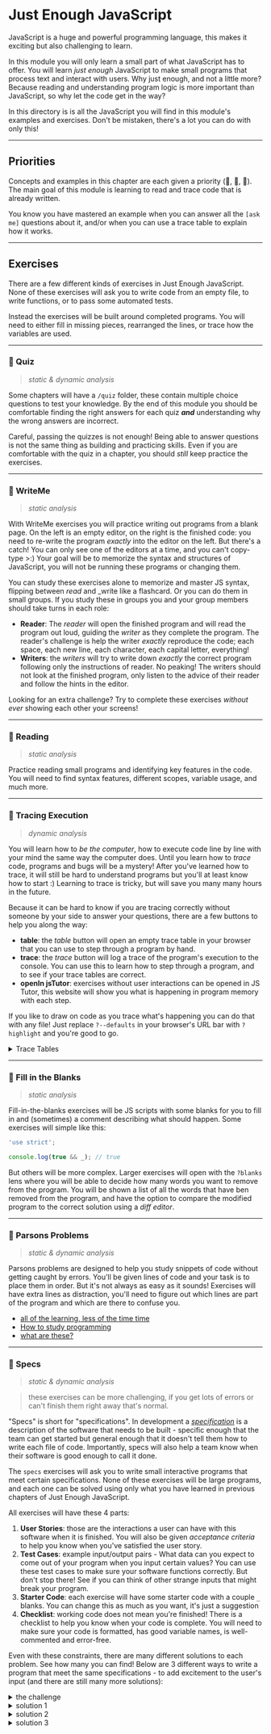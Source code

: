 # Just Enough JavaScript

JavaScript is a huge and powerful programming language, this makes it exciting
but also challenging to learn.

In this module you will only learn a small part of what JavaScript has to offer.
You will learn _just enough_ JavaScript to make small programs that process text
and interact with users. Why just enough, and not a little more? Because reading
and understanding program logic is more important than JavaScript, so why let
the code get in the way?

In this directory is is all the JavaScript you will find in this module's
examples and exercises. Don't be mistaken, there's a lot you can do with only
this!

---

## Priorities

Concepts and examples in this chapter are each given a priority (🥚, 🐣, 🐥).
The main goal of this module is learning to read and trace code that is already
written.

You know you have mastered an example when you can answer all the `[ask me]`
questions about it, and/or when you can use a trace table to explain how it
works.

---

## Exercises

There are a few different kinds of exercises in Just Enough JavaScript. None of
these exercises will ask you to write code from an empty file, to write
functions, or to pass some automated tests.

Instead the exercises will be built around completed programs. You will need to
either fill in missing pieces, rearranged the lines, or trace how the variables
are used.

---

### 🥚 Quiz

> _static & dynamic analysis_

Some chapters will have a `/quiz` folder, these contain multiple choice
questions to test your knowledge. By the end of this module you should be
comfortable finding the right answers for each quiz **_and_** understanding why
the wrong answers are incorrect.

Careful, passing the quizzes is not enough! Being able to answer questions is
not the same thing as building and practicing skills. Even if you are
comfortable with the quiz in a chapter, you should _still_ keep practice the
exercises.

---

### 🥚 WriteMe

> _static analysis_

With WriteMe exercises you will practice writing out programs from a blank page.
On the left is an empty editor, on the right is the finished code: you need to
re-write the program _exactly_ into the editor on the left. But there's a catch!
You can only see one of the editors at a time, and you can't copy-type >:) Your
goal will be to memorize the syntax and structures of JavaScript, you will not
be running these programs or changing them.

You can study these exercises alone to memorize and master JS syntax, flipping
between _read_ and \_write like a flashcard. Or you can do them in small groups.
If you study these in groups you and your group members should take turns in
each role:

- **Reader**: The _reader_ will open the finished program and will read the
  program out loud, guiding the _writer_ as they complete the program. The
  reader's challenge is help the writer _exactly_ reproduce the code; each
  space, each new line, each character, each capital letter, everything!
- **Writers**: the _writers_ will try to write down _exactly_ the correct
  program following only the instructions of reader. No peaking! The writers
  should not look at the finished program, only listen to the advice of their
  reader and follow the hints in the editor.

Looking for an extra challenge? Try to complete these exercises _without ever_
showing each other your screens!

---

### 🥚 Reading

> _static analysis_

Practice reading small programs and identifying key features in the code. You
will need to find syntax features, different scopes, variable usage, and much
more.

---

### 🥚 Tracing Execution

> _dynamic analysis_

You will learn how to _be the computer_, how to execute code line by line with
your mind the same way the computer does. Until you learn how to _trace_ code,
programs and bugs will be a mystery! After you've learned how to trace, it will
still be hard to understand programs but you'll at least know how to start :)
Learning to trace is tricky, but will save you many many hours in the future.

Because it can be hard to know if you are tracing correctly without someone by
your side to answer your questions, there are a few buttons to help you along
the way:

- **table**: the _table_ button will open an empty trace table in your browser
  that you can use to step through a program by hand.
- **trace**: the _trace_ button will log a trace of the program's execution to
  the console. You can use this to learn how to step through a program, and to
  see if your trace tables are correct.
- **openIn jsTutor**: exercises without user interactions can be opened in JS
  Tutor, this website will show you what is happening in program memory with
  each step.

If you like to draw on code as you trace what's happening you can do that with
any file! Just replace `?--defaults` in your browser's URL bar with `?highlight`
and you're good to go.

<details>
<summary>Trace Tables</summary>

Trace tables have been around as long as computer programming (probably). The
challenge with a trace table is to run the code in your head, keeping track of
all the variables in your program by hand. This is also called a _dry run_ or a
_desk check_.

You can write trace tables on paper with a pencil, or you can use the trace
tables built into Study Lenses. There are three different types of trace table
available in Study Lenses:

1. **steps**: The _steps_ table asks you to be the computer and to go step by
   step through the program, recording each time a variable is declared, read,
   or assigned. When you use the steps table you can check your work by pressing
   `trace` button and comparing your table to the console output.
2. **values**: The _values_ table is the traditional type of trace table. With
   the _values_ table you only keep track of each time a variable is assigned a
   new value. You can also check your _values_ table by using the `trace` button
   and only checking against the _assign_ logs
3. **Operators**: This table is for studying operator precedence, you'll learn
   more about this in Debugging.

You may find that the **steps** table is more helpful in the beginning when you
are first learning. It forces you to pay close attention to each step of program
execution.

Later on you may prefer the **values** table because it allows you to look at
the bigger picture and see more clearly the _strategy_ (or _algorithm_) of a
program.

<details>
<summary>links about <strong>values</strong> trace tables</summary>
<br>

- videos
  - [TeamComputing](https://www.youtube.com/watch?v=DyeVR1zb7Jo)
  - [Computer Science Tutorials](https://www.youtube.com/watch?v=UbANyxE7pGE)
  - [Chris Mayfield](https://www.youtube.com/watch?v=tJGrie7k97c)
  - [Revise Computer Science](https://www.youtube.com/watch?v=dzYlncc72O0)
  - [5 Minutes to Code: Programming Basics "Trace Tables"](https://www.youtube.com/watch?v=i2qLAVBUERs)
- articles
  - [akxl - Desk Checking](https://www.akxl.org/JavaProgramming1/TraceTables.htm)
  - [101computing](https://www.101computing.net/using-trace-tables/),
    [online table](https://www.101computing.net/trace-table/)
  - [ibcomputerscience](https://ibcomputerscience.xyz/trace-tables/)
  - [wikipedia](https://en.wikipedia.org/wiki/Trace_table)
  - [bits of bytes](https://www.bitsofbytes.co/trace-tables.html)

</details>

</details>

---

### 🐣 Fill in the Blanks

> _static analysis_

Fill-in-the-blanks exercises will be JS scripts with some blanks for you to fill
in and (sometimes) a comment describing what should happen. Some exercises will
simple like this:

```js
'use strict';

console.log(true && _); // true
```

But others will be more complex. Larger exercises will open with the `?blanks`
lens where you will be able to decide how many words you want to remove from the
program. You will be shown a list of all the words that have ben removed from
the program, and have the option to compare the modified program to the correct
solution using a _diff editor_.

---

### 🐣 Parsons Problems

> _static & dynamic analysis_

Parsons problems are designed to help you study snippets of code without getting
caught by errors. You'll be given lines of code and your task is to place them
in order. But it's not always as easy as it sounds! Exercises will have extra
lines as distraction, you'll need to figure out which lines are part of the
program and which are there to confuse you.

- [all of the learning, less of the time time](https://computinged.wordpress.com/2017/11/17/parsons-problems-have-same-learning-gains-as-writing-or-fixing-code-in-less-time-koli-calling-2017-preview)
- [How to study programming](https://medium.com/swlh/how-to-study-computer-programming-parsons-problems-2bfdefabfd86)
- [what are these?](https://georgejmount.com/parsons-problems/)

---

### 🐔 Specs

> _static & dynamic analysis_

> these exercises can be more challenging, if you get lots of errors or can't
> finish them right away that's normal.

"Specs" is short for "specifications". In development a
[_specification_](https://en.wikipedia.org/wiki/Software_requirements_specification#Structure)
is a description of the software that needs to be built - specific enough that
the team can get started but general enough that it doesn't tell them how to
write each file of code. Importantly, specs will also help a team know when
their software is good enough to call it done.

The `specs` exercises will ask you to write small interactive programs that meet
certain specifications. None of these exercises will be large programs, and each
one can be solved using only what you have learned in previous chapters of Just
Enough JavaScript.

All exercises will have these 4 parts:

1. **User Stories**: those are the interactions a user can have with this
   software when it is finished. You will also be given _acceptance criteria_ to
   help you know when you've satisfied the user story.
2. **Test Cases**: example input/output pairs - What data can you expect to come
   out of your program when you input certain values? You can use these test
   cases to make sure your software functions correctly. But don't stop there!
   See if you can think of other strange inputs that might break your program.
3. **Starter Code**: each exercise will have some starter code with a couple `_`
   blanks. You can change this as much as you want, it's just a suggestion
4. **Checklist**: working code does not mean you're finished! There is a
   checklist to help you know when your code is complete. You will need to make
   sure your code is formatted, has good variable names, is well-commented and
   error-free.

Even with these constraints, there are many different solutions to each problem.
See how many you can find! Below are 3 different ways to write a program that
meet the same specifications - to add excitement to the user's input (and there
are still many more solutions):

<details>
<summary>the challenge</summary>

```js
'use strict';
/*
  1. ===== the user story =====

  a user can provide any input to a prompt
    - given the input is null, the program is sad
    - given the input is not null, the program is excited

  2. ===== the test cases =====

  test cases:
    the user cancels:
      null -> ':('
    any input is exciting:
      '' -> '!'
      'hi' -> 'hi!'
      'javascript' -> 'javascript!'
*/

// 3.  ===== the starter code =====

console.log('--- begin program ---');

// --- gather user input ---
let input = prompt(_);
console.log('input:', input);

// --- declare initial output ---
let output = _;

// --- create final output ---

// --- alert the result ---
console.log('output:', output);
alert(output);

console.log('--- end program ---');

/*
  4. ===== the checklist =====

  checklist:
    [ ] the code is formatted
    [ ] variable names are clear and helpful
    [ ] each line of code is explained in a comment above that line
      - use full sentences and correct JS vocabulary
    [ ] the program runs
    [ ] the program has no errors
    [ ] all of the test cases work
    [ ] you tested strange inputs that could break your program (edge cases)
*/
```

</details>

<details>
<summary>solution 1</summary>

```js
'use strict';
/*
  a user can provide any input to a prompt
    - given the input is null, the program is sad
    - given the input is not null, the program is excited

  test cases:
    the user cancels:
      null -> ':('
    any input is exciting:
      '' -> '!'
      'hi' -> 'hi!'
      'javascript' -> 'javascript!'
*/

console.log('--- begin program ---');

// --- gather user input ---
// maybe not the most clear instructions, but it's good enough for now
let input = prompt('if you cancel i will be sad. otherwise i will be excited.');
console.log('input:', input);

// --- declare initial output ---
// declaring output to an empty string
//  it will be assigned the correct value in a conditional later on
let output = '';

// --- create final output ---
// input will only be null if the user canceled
if (input === null) {
  // assign the sad output value because the user canceled
  output = ':(';
} else {
  // this is the path for any input that is not from the user canceling
  //  since the user didn't cancel, i assigned added some excitement
  output = input + '!';
}

// --- alert the result ---
console.log('output:', output);
alert(output);

console.log('--- end program ---');

/*
  checklist:
    [x] the code is formatted
    [x] variable names are clear and helpful
    [x] each line of code is explained in a comment above that line
      - use full sentences and correct JS vocabulary
    [x] the program runs
    [x] the program has no errors
    [x] all of the test cases work
    [x] you tested strange inputs that could break your program (edge cases)
*/
```

</details>

<details>
<summary>solution 2</summary>

```js
'use strict';
/*
  a user can provide any input to a prompt
    - given the input is null, the program is sad
    - given the input is not null, the program is excited

  test cases:
    the user cancels:
      null -> ':('
    any input is exciting:
      '' -> '!'
      'hi' -> 'hi!'
      'javascript' -> 'javascript!'
*/

console.log('--- begin program ---');

// --- gather user input ---
// maybe not the most clear instructions, but it's good enough for now
let input = prompt('give me something to be excited about:');
console.log('input:', input);

// --- declare initial output ---
// initialized the output to the sad output, assuming the user canceled
//  if they didn't cancel, the program will later reassign the correct value
let output = ':(';

// --- create final output ---
// check if the user inputted a string value
if (input !== null) {
  // if they did not cancel, be excited about their input
  output = input + '!';
}

// --- alert the result ---
console.log('output:', output);
alert(output);

console.log('--- end program ---');

/*
  checklist:
    [x] the code is formatted
    [x] variable names are clear and helpful
    [x] each line of code is explained in a comment above that line
      - use full sentences and correct JS vocabulary
    [x] the program runs
    [x] the program has no errors
    [x] all of the test cases work
    [x] you tested strange inputs that could break your program (edge cases)
*/
```

</details>

<details>
<summary>solution 3</summary>

```js
'use strict';
/*
  a user can provide any input to a prompt
    - given the input is null, the program is sad
    - given the input is not null, the program is excited

  test cases:
    the user cancels:
      null -> ':('
    any input is exciting:
      '' -> '!'
      'hi' -> 'hi!'
      'javascript' -> 'javascript!'
*/

console.log('--- begin program ---');

// --- gather user input ---
// maybe not the most clear instructions, but it's good enough for now
let input = prompt('give me something to be excited about:');
console.log('input:', input);

// --- declare initial output ---
// initialize the output to be excited, assuming the user didn't cancel
//  if they did cancel, the program will later reassign the correct value
let output = input + '!';

// --- create final output ---
// check if the user actually canceled
if (input === null) {
  // if they did cancel, be sad
  output = ':(';
}

// --- alert the result ---
console.log('output:', output);
alert(output);

console.log('--- end program ---');

/*
  checklist:
    [x] the code is formatted
    [x] variable names are clear and helpful
    [x] each line of code is explained in a comment above that line
      - use full sentences and correct JS vocabulary
    [x] the program runs
    [x] the program has no errors
    [x] all of the test cases work
    [x] you tested strange inputs that could break your program (edge cases)
*/
```

</details>
